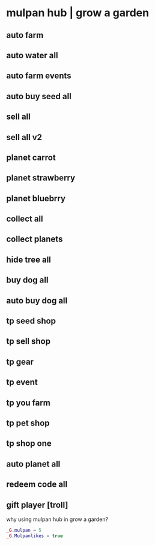 # mulpan hub | grow a garden
## auto farm
## auto water all
## auto farm events
## auto buy seed all
## sell all
## sell all v2
## planet carrot
## planet strawberry
## planet bluebrry
## collect all
## collect planets
## hide tree all
## buy dog all
## auto buy dog all
## tp seed shop
## tp sell shop
## tp gear
## tp event
## tp you farm
## tp pet shop
## tp shop one
## auto planet all
## redeem code all
## gift player [troll]
why using mulpan hub in grow a garden?

```lua
_G.mulpan = 5
_G.Mulpanlikes = true
```



